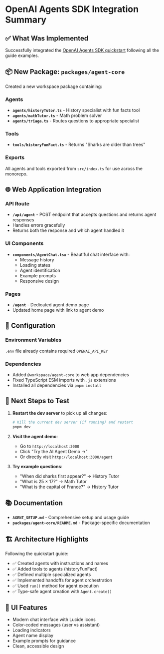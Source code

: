 # OpenAI Agents SDK Integration Summary

## ✅ What Was Implemented

Successfully integrated the [OpenAI Agents SDK quickstart](https://openai.github.io/openai-agents-js/guides/quickstart/) following all the guide examples.

## 📦 New Package: `packages/agent-core`

Created a new workspace package containing:

### Agents
- **`agents/historyTutor.ts`** - History specialist with fun facts tool
- **`agents/mathTutor.ts`** - Math problem solver
- **`agents/triage.ts`** - Routes questions to appropriate specialist

### Tools
- **`tools/historyFunFact.ts`** - Returns "Sharks are older than trees"

### Exports
All agents and tools exported from `src/index.ts` for use across the monorepo.

## 🌐 Web Application Integration

### API Route
- **`/api/agent`** - POST endpoint that accepts questions and returns agent responses
- Handles errors gracefully
- Returns both the response and which agent handled it

### UI Components
- **`components/AgentChat.tsx`** - Beautiful chat interface with:
  - Message history
  - Loading states
  - Agent identification
  - Example prompts
  - Responsive design

### Pages
- **`/agent`** - Dedicated agent demo page
- Updated home page with link to agent demo

## 🔧 Configuration

### Environment Variables
`.env` file already contains required `OPENAI_API_KEY`

### Dependencies
- Added `@workspace/agent-core` to web app dependencies
- Fixed TypeScript ESM imports with `.js` extensions
- Installed all dependencies via `pnpm install`

## 🎯 Next Steps to Test

1. **Restart the dev server** to pick up all changes:
   ```bash
   # Kill the current dev server (if running) and restart
   pnpm dev
   ```

2. **Visit the agent demo**:
   - Go to `http://localhost:3000`
   - Click "Try the AI Agent Demo →"
   - Or directly visit `http://localhost:3000/agent`

3. **Try example questions**:
   - "When did sharks first appear?" → History Tutor
   - "What is 25 × 17?" → Math Tutor
   - "What is the capital of France?" → History Tutor

## 📚 Documentation

- **`AGENT_SETUP.md`** - Comprehensive setup and usage guide
- **`packages/agent-core/README.md`** - Package-specific documentation

## 🏗️ Architecture Highlights

Following the quickstart guide:
- ✅ Created agents with instructions and names
- ✅ Added tools to agents (historyFunFact)
- ✅ Defined multiple specialized agents
- ✅ Implemented handoffs for agent orchestration
- ✅ Used `run()` method for agent execution
- ✅ Type-safe agent creation with `Agent.create()`

## 🎨 UI Features

- Modern chat interface with Lucide icons
- Color-coded messages (user vs assistant)
- Loading indicators
- Agent name display
- Example prompts for guidance
- Clean, accessible design
